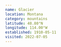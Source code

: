 ```yaml
---
name: Glacier
location: Montana
category: mountains
latitude: 48.80°N
longitude: 114.00°W
established: 1910-05-11
visited: 2022-07-05
---
```

